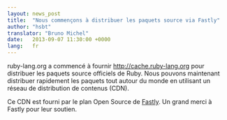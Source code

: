 ```yaml
---
layout: news_post
title:  "Nous commençons à distribuer les paquets source via Fastly"
author: "hsbt"
translator: "Bruno Michel"
date:   2013-09-07 11:30:00 +0000
lang:   fr
---
```


ruby-lang.org a commencé à fournir http://cache.ruby-lang.org pour
distribuer les paquets source officiels de Ruby.
Nous pouvons maintenant distribuer rapidement les paquets tout autour
du monde en utilisant un réseau de distribution de contenus (CDN).

Ce CDN est fourni par le plan Open Source de [Fastly][1].
Un grand merci à Fastly pour leur soutien.

[1]: http://www.fastly.com
